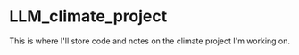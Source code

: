 # LLM_climate_project

This is where I'll store code and notes on the climate project I'm working on.
